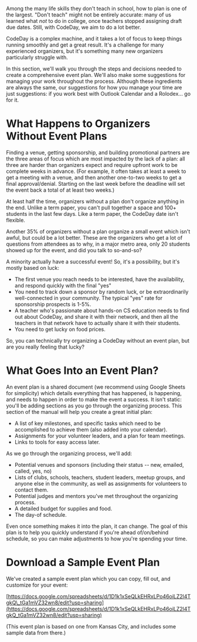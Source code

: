 Among the many life skills they don't teach in school, how to plan is one of the largest. "Don't teach" might not be entirely accurate: many of us learned what _not_ to do in college, once teachers stopped assigning draft due dates. Still, with CodeDay, we aim to do a lot better.

CodeDay is a complex machine, and it takes a lot of focus to keep things running smoothly and get a great result. It's a challenge for many experienced organizers, but it's something many new organizers particularly struggle with.

In this section, we'll walk you through the steps and decisions needed to create a comprehensive event plan. We'll also make some suggestions for managing your work throughout the process. Although these ingredients are always the same, our suggestions for how you manage your time are just suggestions: if you work best with Outlook Calendar and a Rolodex... go for it.

# What Happens to Organizers Without Event Plans

Finding a venue, getting sponsorship, and building promotional partners are the three areas of focus which are most impacted by the lack of a plan: all three are harder than organizers expect and require upfront work to be complete weeks in advance. \(For example, it often takes at least a week to get a meeting with a venue, and then another one-to-two weeks to get a final approval\/denial. Starting on the last week before the deadline will set the event back a total of at least two weeks.\)

At least half the time, organizers without a plan don't organize anything in the end. Unlike a term paper, you can't pull together a space and 100+ students in the last few days. Like a term paper, the CodeDay date isn't flexible.

Another 35% of organizers without a plan organize a small event which isn't awful, but could be a lot better. These are the organizers who get a lot of questions from attendees as to why, in a major metro area, only 20 students showed up for the event, and did you talk to so-and-so?

A minority actually have a successful event! So, it's a possibility, but it's mostly based on luck:

* The first venue you reach needs to be interested, have the availability, and respond quickly with the final "yes"
* You need to track down a sponsor by random luck, or be extraordinarily well-connected in your community. The typical "yes" rate for sponsorship prospects is 1-5%.
* A teacher who's passionate about hands-on CS education needs to find out about CodeDay, and share it with their network, and then all the teachers in that network have to actually share it with their students.
* You need to get lucky on food prices.

So, you can technically try organizing a CodeDay without an event plan, but are you really feeling that lucky?

# What Goes Into an Event Plan?

An event plan is a shared document \(we recommend using Google Sheets for simplicity\) which details everything that has happened, is happening, and needs to happen in order to make the event a success. It isn't static: you'll be adding sections as you go through the organizing process. This section of the manual will help you create a great initial plan:

* A list of key milestones, and specific tasks which need to be accomplished to achieve them \(also added into your calendar\).
* Assignments for your volunteer leaders, and a plan for team meetings.
* Links to tools for easy access later.

As we go through the organizing process, we'll add:

* Potential venues and sponsors \(including their status -- new, emailed, called, yes, no\)
* Lists of clubs, schools, teachers, student leaders, meetup groups, and anyone else in the community, as well as assignments for volunteers to contact them.
* Potential judges and mentors you've met throughout the organizing process.
* A detailed budget for supplies and food.
* The day-of schedule.

Even once something makes it into the plan, it can change. The goal of this plan is to help you quickly understand if you're ahead of\/on\/behind schedule, so you can make adjustments to how you're spending your time.

# Download a Sample Event Plan

We've created a sample event plan which you can copy, fill out, and customize for your event:

[https://docs.google.com/spreadsheets/d/1D1k1xSeQLkEHRxLPo46oiLZ2l4TgkQ\_tGa1mVZ32wn8/edit?usp=sharing](https://docs.google.com/spreadsheets/d/1D1k1xSeQLkEHRxLPo46oiLZ2l4TgkQ_tGa1mVZ32wn8/edit?usp=sharing)

\(This event plan is based on one from Kansas City, and includes some sample data from there.\)

